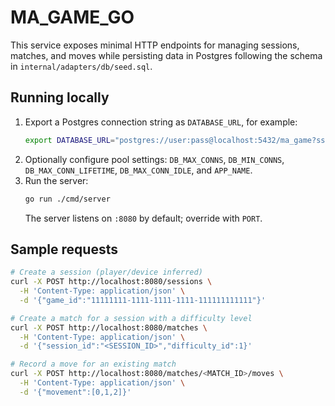 # MA_GAME_GO

This service exposes minimal HTTP endpoints for managing sessions, matches, and moves while persisting data in Postgres following the schema in `internal/adapters/db/seed.sql`.

## Running locally

1. Export a Postgres connection string as `DATABASE_URL`, for example:
   ```bash
   export DATABASE_URL="postgres://user:pass@localhost:5432/ma_game?sslmode=disable"
   ```
2. Optionally configure pool settings: `DB_MAX_CONNS`, `DB_MIN_CONNS`, `DB_MAX_CONN_LIFETIME`, `DB_MAX_CONN_IDLE`, and `APP_NAME`.
3. Run the server:
   ```bash
   go run ./cmd/server
   ```
   The server listens on `:8080` by default; override with `PORT`.

## Sample requests

```bash
# Create a session (player/device inferred)
curl -X POST http://localhost:8080/sessions \
  -H 'Content-Type: application/json' \
  -d '{"game_id":"11111111-1111-1111-1111-111111111111"}'

# Create a match for a session with a difficulty level
curl -X POST http://localhost:8080/matches \
  -H 'Content-Type: application/json' \
  -d '{"session_id":"<SESSION_ID>","difficulty_id":1}'

# Record a move for an existing match
curl -X POST http://localhost:8080/matches/<MATCH_ID>/moves \
  -H 'Content-Type: application/json' \
  -d '{"movement":[0,1,2]}'
```
